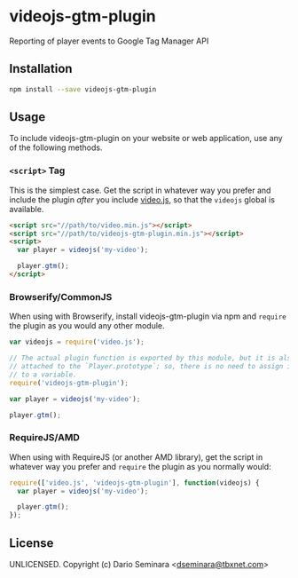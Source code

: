 # videojs-gtm-plugin

Reporting of player events to Google Tag Manager API

## Installation

```sh
npm install --save videojs-gtm-plugin
```

## Usage

To include videojs-gtm-plugin on your website or web application, use any of the following methods.

### `<script>` Tag

This is the simplest case. Get the script in whatever way you prefer and include the plugin _after_ you include [video.js][videojs], so that the `videojs` global is available.

```html
<script src="//path/to/video.min.js"></script>
<script src="//path/to/videojs-gtm-plugin.min.js"></script>
<script>
  var player = videojs('my-video');

  player.gtm();
</script>
```

### Browserify/CommonJS

When using with Browserify, install videojs-gtm-plugin via npm and `require` the plugin as you would any other module.

```js
var videojs = require('video.js');

// The actual plugin function is exported by this module, but it is also
// attached to the `Player.prototype`; so, there is no need to assign it
// to a variable.
require('videojs-gtm-plugin');

var player = videojs('my-video');

player.gtm();
```

### RequireJS/AMD

When using with RequireJS (or another AMD library), get the script in whatever way you prefer and `require` the plugin as you normally would:

```js
require(['video.js', 'videojs-gtm-plugin'], function(videojs) {
  var player = videojs('my-video');

  player.gtm();
});
```

## License

UNLICENSED. Copyright (c) Dario Seminara &lt;dseminara@tbxnet.com&gt;


[videojs]: http://videojs.com/
